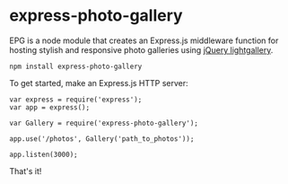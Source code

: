 # express-photo-gallery

EPG is a node module that creates an Express.js middleware function for hosting stylish and responsive photo galleries using [jQuery lightgallery](http://sachinchoolur.github.io/lightGallery/).

`npm install express-photo-gallery`

To get started, make an Express.js HTTP server:

```
var express = require('express');
var app = express();

var Gallery = require('express-photo-gallery');

app.use('/photos', Gallery('path_to_photos'));

app.listen(3000);
```

That's it!
